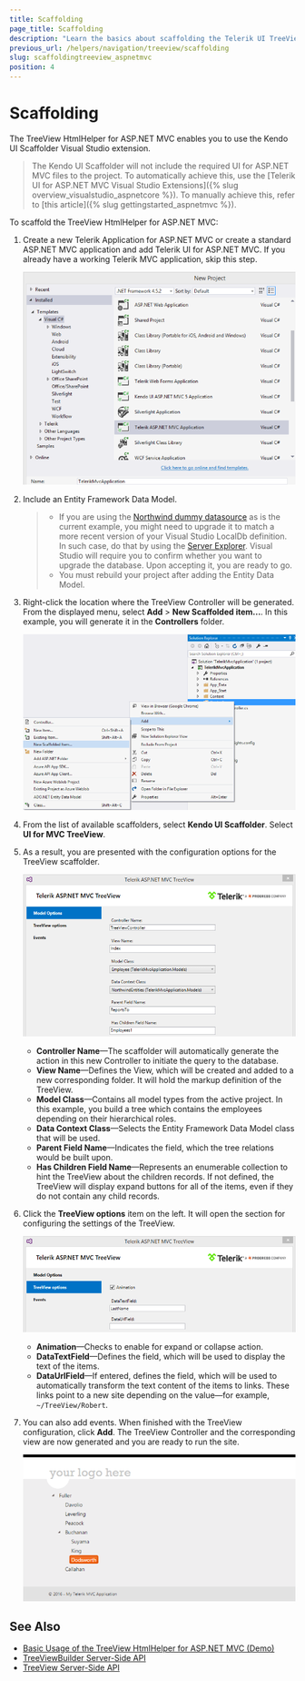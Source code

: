 ```yaml
---
title: Scaffolding
page_title: Scaffolding
description: "Learn the basics about scaffolding the Telerik UI TreeView HtmlHelper for ASP.NET MVC by using the Scaffolder extension for Visual Studio."
previous_url: /helpers/navigation/treeview/scaffolding
slug: scaffoldingtreeview_aspnetmvc
position: 4
---
```


# Scaffolding

The TreeView HtmlHelper for ASP.NET MVC enables you to use the Kendo UI Scaffolder Visual Studio extension.

> The Kendo UI Scaffolder will not include the required UI for ASP.NET MVC files to the project. To automatically achieve this, use the [Telerik UI for ASP.NET MVC Visual Studio Extensions]({% slug overview_visualstudio_aspnetcore %}). To manually achieve this, refer to [this article]({% slug gettingstarted_aspnetmvc %}).

To scaffold the TreeView HtmlHelper for ASP.NET MVC:

1. Create a new Telerik Application for ASP.NET MVC or create a standard ASP.NET MVC application and add Telerik UI for ASP.NET MVC. If you already have a working Telerik MVC application, skip this step.

    ![{{ site.product_short }} Creating a new Telerik MVC application](images/new-telerik-application.png)

1. Include an Entity Framework Data Model.

    > * If you are using the [Northwind dummy datasource](https://archive.codeplex.com/?p=northwinddatabase) as is the current example, you might need to upgrade it to match a more recent version of your Visual Studio LocalDb definition. In such case, do that by using the [Server Explorer](https://msdn.microsoft.com/en-us/library/hh873188.aspx). Visual Studio will require you to confirm whether you want to upgrade the database. Upon accepting it, you are ready to go.
    > * You must rebuild your project after adding the Entity Data Model.

1. Right-click the location where the TreeView Controller will be generated. From the displayed menu, select **Add** > **New Scaffolded item...**. In this example, you will generate it in the **Controllers** folder.

    ![{{ site.product_short }} Adding a new scaffolded item](images/new-scaffolded-item.png)

1. From the list of available scaffolders, select **Kendo UI Scaffolder**. Select **UI for MVC TreeView**.
1. As a result, you are presented with the configuration options for the TreeView scaffolder.

    ![{{ site.product_short }} Configuring the TreeView Scaffolder](images/treeview-scaffolder-model-options.png)

    * **Controller Name**&mdash;The scaffolder will automatically generate the action in this new Controller to initiate the query to the database.
    * **View Name**&mdash;Defines the View, which will be created and added to a new corresponding folder. It will hold the markup definition of the TreeView.
    * **Model Class**&mdash;Contains all model types from the active project. In this example, you build a tree which contains the employees depending on their hierarchical roles.
    * **Data Context Class**&mdash;Selects the Entity Framework Data Model class that will be used.
    * **Parent Field Name**&mdash;Indicates the field, which the tree relations would be built upon.
    * **Has Children Field Name**&mdash;Represents an enumerable collection to hint the TreeView about the children records. If not defined, the TreeView will display expand buttons for all of the items, even if they do not contain any child records.

1. Click the **TreeView options** item on the left. It will open the section for configuring the settings of the TreeView.

    ![{{ site.product_short }} Selecting the TreeView options](images/treeview-options.png)

    * **Animation**&mdash;Checks to enable for expand or collapse action.
    * **DataTextField**&mdash;Defines the field, which will be used to display the text of the items.
    * **DataUrlField**&mdash;If entered, defines the field, which will be used to automatically transform the text content of the items to links. These links point to a new site depending on the value&mdash;for example, `~/TreeView/Robert`.

1. You can also add events. When finished with the TreeView configuration, click **Add**. The TreeView Controller and the corresponding view are now generated and you are ready to run the site.

    ![{{ site.product_short }} The final result is a TreeView bound to data](images/treeview-data-bound.png)

## See Also

* [Basic Usage of the TreeView HtmlHelper for ASP.NET MVC (Demo)](https://demos.telerik.com/aspnet-mvc/treeview/index)
* [TreeViewBuilder Server-Side API](https://docs.telerik.com/aspnet-mvc/api/kendo.mvc.ui.fluent/treeviewbuilder)
* [TreeView Server-Side API](/api/treeview)

